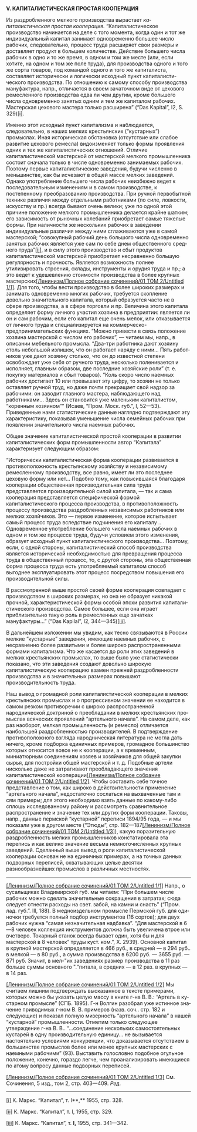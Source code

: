 **V. КАПИТАЛИСТИЧЕСКАЯ ПРОСТАЯ КООПЕРАЦИЯ**

Из раздробленного мелкого производства вырастает _ка­питалистическая простая кооперация._ “Капиталистичес­кое производство начинается на деле с того момента, когда один и тот же индивидуальный капитал занимает одновременно большее число рабочих, следовательно, процесс труда расширяет свои размеры и доставляет продукт в большем количестве. Действие большего числа рабочих в одно и то же время, в одном и том же месте (или, если хотите, на одном и том же поле труда), для производства одного и того же сорта товаров, под командой одного и того же капиталиста, составляет исторически и логически исходный пункт капиталисти­ческого производства. По отношению к самому способу производства мануфактура, напр., отличается в своем зачаточном виде от цехового ремесленного производ­ства едва ли чем другим, кроме большего числа одно­временно занятых одним и тем же капиталом рабочих. Мастерская цехового мастера только расширена” (“Das Kapital”, I2, S. 329)[[i]](#_edn1).

Именно этот исходный пункт капитализма и наблю­дается, следовательно, в наших мелких крестьянских (“кустарных”) промыслах. Иная историческая обста­новка (отсутствие или слабое развитие цехового ре­месла) видоизменяет только формы проявления одних и тех же капиталистических отношений. Отличие капиталистической мастерской от мастерской мелкого промышленника состоит сначала только в числе одно­временно занимаемых рабочих. Поэтому первые капи­талистические заведения, будучи численно в меньшин­стве, как бы исчезают в общей массе мелких заведений. Однако употребление большего числа рабочих неиз­бежно ведет к последовательным изменениям и в самом производстве, к постепенному преобразованию произ­водства. При ручной первобытной технике различия между отдельными работниками (по силе, ловкости, искусству и пр.) всегда бывают очень велики; уже по одной этой причине положение мелкого промышлен­ника делается крайне шатким; его зависимость от ры­ночных колебаний приобретает самые тяжелые формы. При наличности же нескольких рабочих в заведении индивидуальные различия между ними сглаживаются уже в самой мастерской; “совокупный рабочий день большого числа одновременно занятых рабочих яв­ляется уже сам по себе днем общественного сред­него труда”[[ii]](#_edn2), и в силу этого производство и сбыт продуктов капиталистической мастерской приобретает несравненно большую регулярность и прочность. Яв­ляется возможность полнее утилизировать строения, склады, инструменты и орудия труда и пр.; а это ведет к удешевлению стоимости производства в более крупных мастерских[[Ленинизм/Полное собрание сочинений/01 ТОМ 2/Untitled 1/1]](#_ftn1). Для того, чтобы вести производство в более широких размерах и занимать одновременно мно­гих рабочих, требуется скопление довольно значитель­ного капитала, который образуется часто не в сфере производства, а в сфере торговли и пр. Величина этого капитала определяет форму личного участия хозяина в предприятии: является ли он и сам рабочим, если его капитал еще очень мелок, или отказывается от личного труда и специализируется на коммерческо-предпринимательских функциях. “Можно привести в связь поло­жение хозяина мастерской с числом его рабочих”, — читаем мы, напр., в описании мебельного промысла. “Два-три работника дают хозяину столь небольшой излишек, что он работает наряду с ними... Пять работ­ников уже дают хозяину столько, что он до извест­ной степени освобождает уже себя от ручного труда, несколько поленивается и исполняет, главным образом, две последние хозяйские роли” (т. е. покупку материа­лов и сбыт товаров). “Коль скоро число наемных рабочих достигает 10 или превышает эту цифру, то хозяин не только оставляет ручной труд, но даже почти пре­кращает свой надзор за рабочими: он заводит глав­ного мастера, наблюдающего над работниками... Здесь он становится уже маленьким капиталистом, “корен­ным хозяином”” (Исаев, “Пром. Моск. губ.”, I, 52—53). Приведенные нами статистические данные наглядно подтверждают эту характеристику, показывая умень­шение числа семейных рабочих при появлении зна­чительного числа наемных рабочих.

Общее значение капиталистической простой коопе­рации в развитии капиталистических форм промышлен­ности автор “Капитала” характеризует следующим образом:

“Исторически капиталистическая форма кооперации развивается в противоположность крестьянскому хо­зяйству и независимому ремесленному производству, все равно, имеет ли это последнее цеховую форму или нет... Подобно тому, как повысившаяся благодаря кооперации общественная производительная сила труда представляется производительной силой капитала, — так и сама кооперация представляется специфической формой капиталистического процесса производства, в противоположность процессу производства раздроб­ленных независимых работников или мелких хозяй­чиков. Это — первое изменение, которое испытывает самый процесс труда вследствие подчинения его капи­талу .. Одновременное употребление большего числа наемных рабочих в одном и том же процессе труда, будучи условием этого изменения, образует исходный пункт капиталистического производства... Поэтому, если, с одной стороны, капиталистический способ про­изводства является исторической необходимостью для превращения процесса труда в общественный процесс, то, с другой стороны, эта общественная форма про­цесса труда есть употребляемый капиталом способ выгоднее эксплуатировать этот процесс посредством повышения его производительной силы.

В рассмотренной выше простой своей форме коопе­рация совпадает с производством в широких разме­рах, но она не образует никакой прочной, характе­ристической формы особой эпохи развития капитали­стического производства. Самое большее, если она играет приблизительно такую роль в ремесленных еще зачатках мануфактуры...” (“Das Kapilal”, I2, 344—345)[[iii]](#_edn3).

В дальнейшем изложении мы увидим, как тесно свя­зываются в России мелкие “кустарные” заведения, имеющие наемных рабочих, с несравненно более раз­витыми и более широко распространенными формами капитализма. Что же касается до роли этих заведений в мелких крестьянских промыслах, то выше было уже статистически показано, что эти заведения создают довольно широкую капиталистическую кооперацию взамен прежней раздробленности производства и в значительных размерах повышают производительность труда.

Наш вывод о громадной роли капиталистической коо­перации в мелких крестьянских промыслах и о прогрес­сивном значении ее находится в самом резком про­тиворечии с широко распространенной народнической доктриной о преобладании в мелких крестьянских про­мыслах всяческих проявлений “артельного начала”. На самом деле, как раз наоборот, мелкая промышлен­ность (и ремесло) отличается наибольшей раздроблен­ностью производителей. В подтверждение противо­положного взгляда народническая литература не могла дать ничего, кроме подборка единичных примеров, гро­мадное большинство которых относится вовсе не к ко­операции, а к временным, миниатюрным соединениям хозяев и хозяйчиков для общей закупки сырья, для постройки общей мастерской и т. д. Подобные артели нисколько даже не затрагивают преобладающего зна­чения капиталистической кооперации[[Ленинизм/Полное собрание сочинений/01 ТОМ 2/Untitled 1/2]](#_ftn2). Чтобы составить себе точное представление о том, как широко в действительности применение “артельного начала”, недостаточно сослаться на выхваченные там и сям при­меры; для этого необходимо взять данные по какому-либо сплошь исследованному району и рассмотреть сравнительное распространение и значение тех или других форм кооперации. Таковы, напр., данные перм­ской “кустарной” переписи 1894/95 года, — и мы пока­зали уже в другом месте (“Этюды”, стр. 182—187[[Ленинизм/Полное собрание сочинений/01 ТОМ 2/Untitled 1/3]](#_ftn3)), какую поразительную раздробленность мелких про­мышленников констатировала эта перепись и как велико значение весьма немногочисленных крупных заведе­ний. Сделанный выше вывод о роли капиталистической кооперации основан не на единичных примерах, а на точных данных подворных переписей, охватывающих целые десятки разнообразнейших промыслов в различ­ных местностях.

  

---

[[Ленинизм/Полное собрание сочинений/01 ТОМ 2/Untitled 1/1]](#_ftnref1) Напр., о сусальщиках Владимирской губ. мы читаем: “При боль­шем числе рабочих можно сделать значительные сокращения в затратах; сюда следует отнести расходы на свет. забой, на камни и снасть” (“Пром. лад. губ.”. Ill, 188). В медноиздельном промысле Пермской губ. для оди­ночки требуется полный подбор инструментов (16 сортов); для двух рабочих нужна “самая незначительная надбавка”. “Для мастерской в 6—8 человек коллекция инструментов должна быть увеличена втрое или вчетверо. То­карный станок всегда бывает один, хотя бы и для мастерской в 8 человек” труды куст. ком.”, X. 2939). Основной капитал в крупной мастерской определяется в 466 руб., в средней — в 294 руб.. в мелкой — в 80 руб., а сумма производства в 6200 руб. — 3655 руб. — 871 руб. Значит, в мел-"их заведениях размер производства в 11 раз больше суммы основного ".“питала, в средних — в 12 раз. в крупных — в 14 раз.

[[Ленинизм/Полное собрание сочинений/01 ТОМ 2/Untitled 1/2]](#_ftnref2) Мы считаем лишним подтверждать высказанное в тексте примерами, которых можно бы указать целую массу в книге г-на В. В.: “Артель в ку­старном промысле” (СПБ. 1895). Г-н Волгин разобрал уже истинное зна­чение приводимых г-ном В. В. примеров (назв. соч.. стр. 182 и следующие) и показал полную мизерность “артельного начала” в нашей “кустарной” промышленности. Отметим только следующее утверждение г-на В. В.. “...соединение нескольких самостоятельных кустарей в одну производительную единицу... не вызывается настоятельно условиями конкурен­ции, что доказывается отсутствием в большинстве промыслов более или менее крупных мастерских с наемными рабочими” (93). Выставить голословно подобное огульное положение, конечно, гораздо легче, чем проанализировать имеющиеся по атому вопросу данные подворных переписей.

[[Ленинизм/Полное собрание сочинений/01 ТОМ 2/Untitled 1/3]](#_ftnref3) См. Сочинения, 5 изд., том 2, стр. 403—409. _Ред._

  

---

[[i]](#_ednref1) К. Маркс. “Капитал”, т. I**,** 1955, стр. 328.

[[ii]](#_ednref2) К. Маркс. “Капитал”, т. I, 1955, стр. 329.

[[iii]](#_ednref3) К. Маркс. “Капитал”, т. **I,** 1955, стр. 341—342.